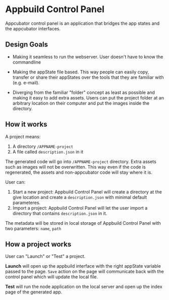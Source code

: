 # Appbuild Control Panel

Appcubator control panel is an application that bridges the app states and the appcubator interfaces.

## Design Goals

* Making it seamless to run the webserver. User doesn't have to know the commandline

* Making the appState file based. This way people can easily copy, transfer or share their appStates over the tools that they are familiar with (e.g. e-mail).

* Diverging from the familiar "folder" concept as least as possible and making it easy to add extra assets. Users can put the project folder at an arbitrary location on their computer and put the images inside the directory. 


## How it works
A project means:

1. A directory `/APPNAME-project`
2. A file called `description.json` in it

The generated code will go into `/APPNAME-project` directory. Extra assets such as images will not be overwritten. This way even if the code is regenerated, the assets and non-appcubator code will stay where it is.

User can:

1. Start a new project: Appbuild Control Panel will create a directory at the give location and create a `description.json` with minimal default parameteres.
2. Import a project: Appbuild Control Panel will let the user import a directory that contains `description.json` in it.


The metadata will be stored in local storage of Appbuild Control Panel with two parameters: `name`, `path`

## How a project works
User can "Launch" or "Test" a project.

**Launch** will open up the appbuild interface with the right appState variable passed to the page. `Save` action on the page will communicate back with the control panel which will update the local file.

**Test** will run the node application on the local server and open up the index page of the generated app.


